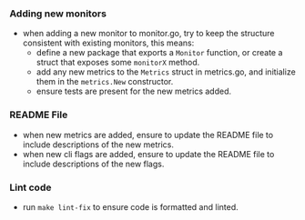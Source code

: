 ### Adding new monitors

- when adding a new monitor to monitor.go, try to keep the structure consistent with existing monitors, this means:
  - define a new package that exports a `Monitor` function, or create a struct that exposes some `monitorX` method.
  - add any new metrics to the `Metrics` struct in metrics.go, and initialize them in the `metrics.New` constructor.
  - ensure tests are present for the new metrics added.

### README File

- when new metrics are added, ensure to update the README file to include descriptions of the new metrics.
- when new cli flags are added, ensure to update the README file to include descriptions of the new flags.

### Lint code
- run `make lint-fix` to ensure code is formatted and linted.

